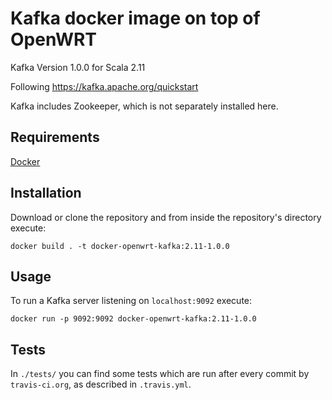 # Kafka docker image on top of OpenWRT

Kafka Version 1.0.0 for Scala 2.11

Following https://kafka.apache.org/quickstart

Kafka includes Zookeeper, which is not separately installed here. 

## Requirements

[Docker](https://www.docker.com/)


## Installation 


Download or clone the repository and from inside the repository's directory execute: 

```
docker build . -t docker-openwrt-kafka:2.11-1.0.0
```

## Usage

To run a Kafka server listening on `localhost:9092` execute:

```
docker run -p 9092:9092 docker-openwrt-kafka:2.11-1.0.0
```

## Tests

In `./tests/` you can find some tests which are run after every commit by `travis-ci.org`, as described in `.travis.yml`.
